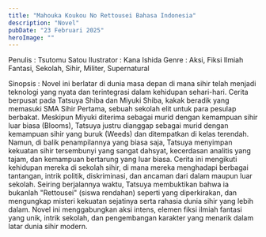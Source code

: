 ```yaml
---
title: "Mahouka Koukou No Rettousei Bahasa Indonesia"
description: "Novel"
pubDate: "23 Februari 2025"
heroImage: ""
---
```


Penulis : Tsutomu Satou
Ilustrator : Kana Ishida
Genre : Aksi, Fiksi Ilmiah Fantasi, Sekolah, Sihir, Militer, Supernatural

Sinopsis : Novel ini berlatar di dunia masa depan di mana sihir telah menjadi teknologi yang nyata dan terintegrasi dalam kehidupan sehari-hari. Cerita berpusat pada Tatsuya Shiba dan Miyuki Shiba, kakak beradik yang memasuki SMA Sihir Pertama, sebuah sekolah elit untuk para pesulap berbakat.  Meskipun Miyuki diterima sebagai murid dengan kemampuan sihir luar biasa (Blooms), Tatsuya justru dianggap sebagai murid dengan kemampuan sihir yang buruk (Weeds) dan ditempatkan di kelas terendah. Namun, di balik penampilannya yang biasa saja, Tatsuya menyimpan kekuatan sihir tersembunyi yang sangat dahsyat, kecerdasan analitis yang tajam, dan kemampuan bertarung yang luar biasa.  Cerita ini mengikuti kehidupan mereka di sekolah sihir, di mana mereka menghadapi berbagai tantangan, intrik politik, diskriminasi, dan ancaman dari dalam maupun luar sekolah. Seiring berjalannya waktu, Tatsuya membuktikan bahwa ia bukanlah "Rettousei" (siswa rendahan) seperti yang diperkirakan, dan mengungkap misteri kekuatan sejatinya serta rahasia dunia sihir yang lebih dalam. Novel ini menggabungkan aksi intens, elemen fiksi ilmiah fantasi yang unik, intrik sekolah, dan pengembangan karakter yang menarik dalam latar dunia sihir modern.
